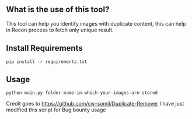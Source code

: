 ## What is the use of this tool?
This tool can help you identify images with duplicate content, this can help in Recon process to fetch only unique result.


## Install Requirements

    pip install -r requirements.txt

## Usage

    python main.py folder-name-in-which-your-images-are-stored


Credit goes to https://github.com/cw-somil/Duplicate-Remover
I have just modified this script for Bug bounty usage
